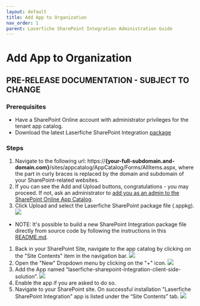 ```yaml
---
layout: default
title: Add App to Organization
nav_order: 1
parent: Laserfiche SharePoint Integration Administration Guide
---
```


# Add App to Organization

## PRE-RELEASE DOCUMENTATION - SUBJECT TO CHANGE


### Prerequisites
  - Have a SharePoint Online account with administrator privileges for the tenant app catalog.
  - Download the latest Laserfiche SharePoint Integration [package](./assets/laserfiche-sharepoint-integration.sppkg)

### Steps
1. Navigate to the following url: https://<b>{your-full-subdomain.and-domain.com}</b>/sites/appcatalog/AppCatalog/Forms/AllItems.aspx, where the part in curly braces is replaced by the domain and subdomain of your SharePoint-related websites.
1. If you can see the Add and Upload buttons, congratulations - you may proceed. If not, ask an administrator to [add you as an admin to the SharePoint Online App Catalog](https://learn.microsoft.com/en-us/office365/customlearning/addappadmin#add-an-administrator).
1. Click Upload and select the Laserfiche SharePoint package file (.sppkg).
<a href="./assets/images/uploadSppkgFile.png"><img src="./assets/images/uploadSppkgFile.png"></a>
  - NOTE: It's possible to build a new SharePoint Integration package file directly from source code by following the instructions in this [README.md](https://github.com/Laserfiche/laserfiche-sharepoint-integration#readme).
1. Back in your SharePoint Site, navigate to the app catalog by clicking on the "Site Contents" item in the
navigation bar.
<a href="./assets/images/sharePointSiteContents.png"><img src="./assets/images/sharePointSiteContents.png"></a>
1. Open the "New" Dropdown menu by clicking on the "+" icon.
<a href="./assets/images/NewDropDown.png"><img src="./assets/images/NewDropDown.png"></a>
1. Add the App named “laserfiche-sharepoint-integration-client-side-solution”.
<a href="./assets/images/addTheApp.png"><img src="./assets/images/addTheApp.png"></a>
1. Enable the app if you are asked to do so.
1. Navigate to your SharePoint site. On successful installation "Laserfiche SharePoint Integration" app is listed under the “Site Contents” tab.
<a href="./assets/images/appInstalled.png"><img src="./assets/images/appInstalled.png"></a>
